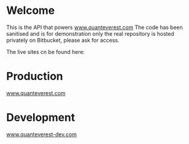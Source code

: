 # Welcome 
This is the API that powers www.quanteverest.com
The code has been sanitised and is for demonstration only 
the real repository is hosted privately on Bitbucket, please ask for access. 

The live sites cn be found here:

# Production
www.quanteverest.com

# Development
www.quanteverest-dev.com

